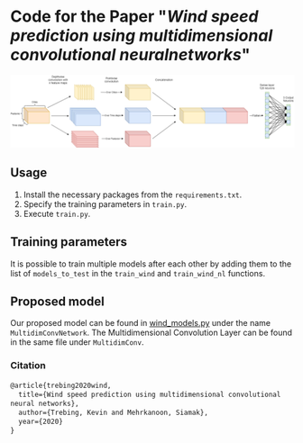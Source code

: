 # Code for the Paper "*Wind speed prediction using multidimensional convolutional neuralnetworks*"

![Multidimensional Convolution](models-MultiDim.png)

## Usage
1. Install the necessary packages from the `requirements.txt`.
2. Specify the training parameters in `train.py`.
3. Execute `train.py`.

## Training parameters
It is possible to train multiple models after each other by adding them to the list of `models_to_test` in the `train_wind` and `train_wind_nl` functions.

## Proposed model
Our proposed model can be found in [wind_models.py](models/wind_models.py) under the name `MultidimConvNetwork`. The Multidimensional Convolution Layer can be found in the same file under `MultidimConv`.
 
 ### Citation   
```
@article{trebing2020wind,
  title={Wind speed prediction using multidimensional convolutional neural networks},
  author={Trebing, Kevin and Mehrkanoon, Siamak},
  year={2020}
}
```   